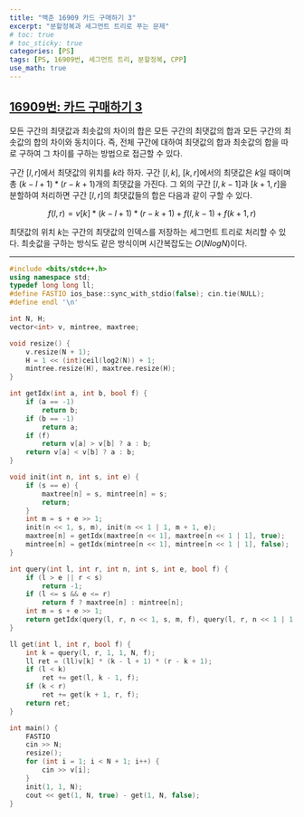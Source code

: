 ```yaml
---
title: "백준 16909 카드 구매하기 3"
excerpt: "분할정복과 세그먼트 트리로 푸는 문제"
# toc: true
# toc_sticky: true
categories: [PS]
tags: [PS, 16909번, 세그먼트 트리, 분할정복, CPP]
use_math: true
---
```


## [16909번: 카드 구매하기 3](https://www.acmicpc.net/problem/16909)
  
  
모든 구간의 최댓값과 최솟값의 차이의 합은 모든 구간의 최댓값의 합과 모든 구간의 최솟값의 합의 차이와 동치이다. 즉, 전체 구간에 대하여 최댓값의 합과 최솟값의 합을 따로 구하여 그 차이를 구하는 방법으로 접근할 수 있다.  

구간 $[l, r]$에서 최댓값의 위치를 $k$라 하자. 구간 $[l, k]$, $[k, r]$에서의 최댓값은 $k$일 때이며 총 $(k - l + 1) * (r - k + 1)$개의 최댓값을 가진다. 그 외의 구간 $[l, k - 1]$과 $[k + 1, r]$을 분할하여 처리하면 구간 $[l, r]$의 최댓값들의 합은 다음과 같이 구할 수 있다.  

$$ f(l, r) = v[k] * (k - l + 1) * (r - k + 1) + f(l, k - 1) + f(k + 1, r) $$  

최댓값의 위치 $k$는 구간의 최댓값의 인덱스를 저장하는 세그먼트 트리로 처리할 수 있다. 최솟값을 구하는 방식도 같은 방식이며 시간복잡도는 $O(NlogN)$이다.  



---

```cpp
#include <bits/stdc++.h>
using namespace std;
typedef long long ll;
#define FASTIO ios_base::sync_with_stdio(false); cin.tie(NULL);
#define endl '\n'

int N, H;
vector<int> v, mintree, maxtree;

void resize() {
    v.resize(N + 1);
    H = 1 << (int)ceil(log2(N)) + 1;
    mintree.resize(H), maxtree.resize(H);
}

int getIdx(int a, int b, bool f) {
    if (a == -1)
        return b;
    if (b == -1)
        return a;
    if (f)
        return v[a] > v[b] ? a : b;
    return v[a] < v[b] ? a : b;
}

void init(int n, int s, int e) {
    if (s == e) {
        maxtree[n] = s, mintree[n] = s;
        return;
    }
    int m = s + e >> 1;
    init(n << 1, s, m), init(n << 1 | 1, m + 1, e);
    maxtree[n] = getIdx(maxtree[n << 1], maxtree[n << 1 | 1], true);
    mintree[n] = getIdx(mintree[n << 1], mintree[n << 1 | 1], false);
}

int query(int l, int r, int n, int s, int e, bool f) {
    if (l > e || r < s)
        return -1;
    if (l <= s && e <= r)
        return f ? maxtree[n] : mintree[n];
    int m = s + e >> 1;
    return getIdx(query(l, r, n << 1, s, m, f), query(l, r, n << 1 | 1, m + 1, e, f), f);
}

ll get(int l, int r, bool f) {
    int k = query(l, r, 1, 1, N, f);
    ll ret = (ll)v[k] * (k - l + 1) * (r - k + 1);
    if (l < k)
        ret += get(l, k - 1, f);
    if (k < r)
        ret += get(k + 1, r, f);
    return ret;
}

int main() {
    FASTIO
    cin >> N;
    resize();
    for (int i = 1; i < N + 1; i++) {
        cin >> v[i];
    }
    init(1, 1, N);
    cout << get(1, N, true) - get(1, N, false);
}
```

<br>
<br>